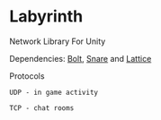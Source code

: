 # Labyrinth
Network Library For Unity

Dependencies: [Bolt](https://github.com/maelishere/Bolt), [Snare](https://github.com/maelishere/Snare) and [Lattice](https://github.com/maelishere/Lattice)


Protocols
  
    UDP - in game activity
  
    TCP - chat rooms
